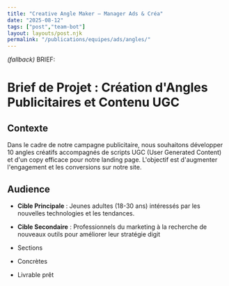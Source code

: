 ```yaml
---
title: "Creative Angle Maker — Manager Ads & Créa"
date: "2025-08-12"
tags: ["post","team-bot"]
layout: layouts/post.njk
permalink: "/publications/equipes/ads/angles/"
---
```

*(fallback)* BRIEF:
# Brief de Projet : Création d'Angles Publicitaires et Contenu UGC

## Contexte
Dans le cadre de notre campagne publicitaire, nous souhaitons développer 10 angles créatifs accompagnés de scripts UGC (User Generated Content) et d'un copy efficace pour notre landing page. L'objectif est d'augmenter l'engagement et les conversions sur notre site.

## Audience
- **Cible Principale** : Jeunes adultes (18-30 ans) intéressés par les nouvelles technologies et les tendances.
- **Cible Secondaire** : Professionnels du marketing à la recherche de nouveaux outils pour améliorer leur stratégie digit

- Sections
- Concrètes
- Livrable prêt
